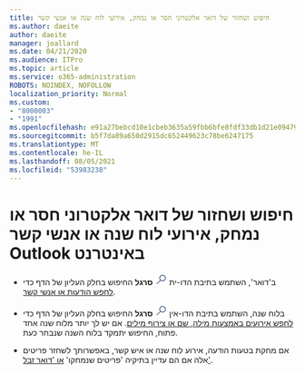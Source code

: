 ```yaml
---
title: חיפוש ושחזור של דואר אלקטרוני חסר או נמחק, אירועי לוח שנה או אנשי קשר
ms.author: daeite
author: daeite
manager: joallard
ms.date: 04/21/2020
ms.audience: ITPro
ms.topic: article
ms.service: o365-administration
ROBOTS: NOINDEX, NOFOLLOW
localization_priority: Normal
ms.custom:
- "8000003"
- "1991"
ms.openlocfilehash: e91a27bebcd10e1cbeb3635a59fbb6bfe8fdf33db1d21e094794fc82d9f0e608
ms.sourcegitcommit: b5f7da89a650d2915dc652449623c78be6247175
ms.translationtype: MT
ms.contentlocale: he-IL
ms.lasthandoff: 08/05/2021
ms.locfileid: "53983238"
---
```

# <a name="find-and-recover-missing-or-deleted-email-calendar-events-or-contacts-in-outlook-on-the-web"></a>חיפוש ושחזור של דואר אלקטרוני חסר או נמחק, אירועי לוח שנה או אנשי קשר Outlook באינטרנט

- ב'דואר', השתמש בתיבת הדו-ית <img src='data:image/png;base64,iVBORw0KGgoAAAANSUhEUgAAABUAAAAVBAMAAABbObilAAAAKlBMVEX///+WqL7l6u8vUn8iR3azwNDCzNlObJFAYIkDLWNeeZuks8d7ka1thaRtSbf+AAAAS0lEQVQI12MgFjAdmVkKY6csYxK5AGUbAqWsIUzGBiARAmGzCwAJlgQwmyMARiDEEeoxzWEyQZivLAS3l8kQ4RplkDF4hRkWEvQSABbdDSdqA/J0AAAAAElFTkSuQmCC' />
 **סרגל** החיפוש בחלק העליון של הדף כדי [לחפש הודעות או אנשי קשר](https://support.office.com/article/b27e5eb7-3255-4c61-bf16-1c6a16bc2e6b).

- בלוח שנה, השתמש בתיבת הדו-אין <img src='data:image/png;base64,iVBORw0KGgoAAAANSUhEUgAAABUAAAAVBAMAAABbObilAAAAKlBMVEX///+WqL7l6u8vUn8iR3azwNDCzNlObJFAYIkDLWNeeZuks8d7ka1thaRtSbf+AAAAS0lEQVQI12MgFjAdmVkKY6csYxK5AGUbAqWsIUzGBiARAmGzCwAJlgQwmyMARiDEEeoxzWEyQZivLAS3l8kQ4RplkDF4hRkWEvQSABbdDSdqA/J0AAAAAElFTkSuQmCC' />
 **סרגל** החיפוש בחלק העליון של הדף כדי [לחפש אירועים באמצעות מילה, שם או צירוף מילים](https://support.office.com/article/d587aaec-fb2c-4f6f-aee1-0df1fc591477). אם יש לך יותר מלוח שנה אחד פתוח, החיפוש יתמקד בלוח השנה שנבחר כעת.

- אם מחקת בטעות הודעה, אירוע לוח שנה או איש קשר, באפשרותך לשחזר פריטים אלה אם הם עדיין בתיקיה 'פריטים שנמחקו' [או 'דואר זבל'](https://support.office.com/article/a8ca78ac-4721-4066-95dd-571842e9fb11).